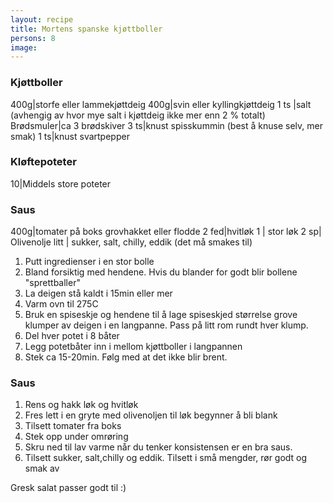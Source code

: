 ```yaml
---
layout: recipe
title: Mortens spanske kjøttboller
persons: 8
image: 
---
```


### Kjøttboller

400g|storfe eller lammekjøttdeig
400g|svin eller kyllingkjøttdeig
1 ts |salt (avhengig av hvor mye salt i kjøttdeig ikke mer enn 2 % totalt)
Brødsmuler|ca 3 brødskiver
3 ts|knust spisskummin (best å knuse selv, mer smak)
1 ts|knust svartpepper

### Kløftepoteter
10|Middels store poteter

### Saus

400g|tomater på boks grovhakket eller flodde
2 fed|hvitløk
1 | stor løk
2 sp| Olivenolje
litt | sukker, salt, chilly, eddik (det må smakes til)

<!-- ad -->
1. Putt ingredienser i en stor bolle
2. Bland forsiktig med hendene. Hvis du blander for godt blir bollene "sprettballer"
3. La deigen stå kaldt i 15min eller mer
4. Varm ovn til 275C
5. Bruk en spiseskje og hendene til å lage spiseskjed størrelse grove klumper av deigen i en langpanne. Pass på litt rom rundt hver klump.
6. Del hver potet i 8 båter
7. Legg potetbåter inn i mellom kjøttboller i langpannen
8. Stek ca 15-20min. Følg med at det ikke blir brent.

### Saus
1. Rens og hakk løk og hvitløk
2. Fres lett i en gryte med olivenoljen til løk begynner å bli blank
3. Tilsett tomater fra boks
4. Stek opp under omrøring
5. Skru ned til lav varme når du tenker konsistensen er en bra saus.
6. Tilsett sukker, salt,chilly og eddik. Tilsett i små mengder, rør godt og smak av

Gresk salat passer godt til :)